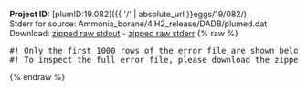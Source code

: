 **Project ID:** [plumID:19.082]({{ '/' | absolute_url }}eggs/19/082/)  
Stderr for source:  Ammonia_borane/4.H2_release/DADB/plumed.dat   
Download: [zipped raw stdout](plumed.dat.plumed_master.stdout.txt.zip) - [zipped raw stderr](plumed.dat.plumed_master.stderr.txt.zip) 
{% raw %}
<pre>
#! Only the first 1000 rows of the error file are shown below
#! To inspect the full error file, please download the zipped raw stderr file above
</pre>
{% endraw %}
